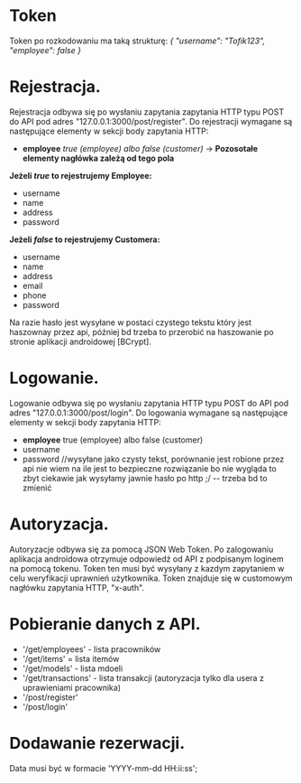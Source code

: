 
# Token

Token po rozkodowaniu ma taką strukturę: 
*{
  "username": "Tofik123",
  "employee": false
}*

# Rejestracja.

Rejestracja odbywa się po wysłaniu zapytania zapytania HTTP typu POST do API pod adres "127.0.0.1:3000/post/register".
Do rejestracji wymagane są następujące elementy w sekcji body zapytania HTTP:
* <b>employee</b> *true (employee) albo false (customer)* -> <b>Pozosotałe elementy nagłówka zależą od tego pola</b>

<b>Jeżeli *true* to rejestrujemy Employee:</b>
* username
* name
* address
* password 

<b>Jeżeli *false* to rejestrujemy Customera:</b>
* username
* name
* address
* email
* phone
* password 

<l>Na razie hasło jest wysyłane w postaci czystego tekstu który jest haszownay przez api, później bd trzeba to przerobić na haszowanie po stronie aplikacji androidowej [BCrypt].</l>

# Logowanie.

Logowanie odbywa się po wysłaniu zapytania HTTP typu POST do API pod adres "127.0.0.1:3000/post/login".
Do logowania wymagane są następujące elementy w sekcji body zapytania HTTP:
* <b>employee</b>  <l>true (employee) albo false (customer)</l>
* username
* password //wysyłane jako czysty tekst, porównanie jest robione przez api nie wiem na ile jest to bezpieczne rozwiązanie bo nie wygląda to zbyt ciekawie jak wysyłamy jawnie hasło po http ;/ -- trzeba bd to zmienić

# Autoryzacja.

Autoryzacje odbywa się za pomocą JSON Web Token. Po zalogowaniu aplikacja androidowa otrzymuje odpowiedź od API z podpisanym loginem na pomocą tokenu.
Token ten musi być wysyłany z kazdym zapytaniem w celu weryfikacji uprawnień użytkownika. Token znajduje się w customowym nagłówku zapytania HTTP, "x-auth".

# Pobieranie danych z API.

* '/get/employees' - lista pracowników
* '/get/items' = lista itemów
* '/get/models' - lista mdoeli
* '/get/transactions' - lista transakcji (autoryzacja tylko dla usera z uprawieniami pracownika)
* '/post/register'
* '/post/login'

# Dodawanie rezerwacji.

Data musi być w formacie 'YYYY-mm-dd HH:ii:ss';

